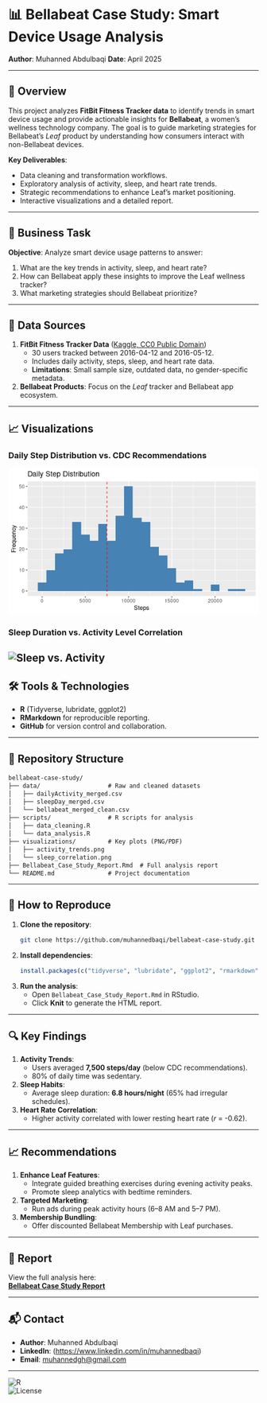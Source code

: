 # 📊 Bellabeat Case Study: Smart Device Usage Analysis  


**Author**: Muhanned Abdulbaqi 
**Date**: April 2025

---

## 📌 Overview  
This project analyzes **FitBit Fitness Tracker data** to identify trends in smart device usage and provide actionable insights for **Bellabeat**, a women’s wellness technology company. The goal is to guide marketing strategies for Bellabeat’s *Leaf* product by understanding how consumers interact with non-Bellabeat devices.  

**Key Deliverables**:  
- Data cleaning and transformation workflows.  
- Exploratory analysis of activity, sleep, and heart rate trends.  
- Strategic recommendations to enhance Leaf’s market positioning.  
- Interactive visualizations and a detailed report.  

---

## 🎯 Business Task  
**Objective**: Analyze smart device usage patterns to answer:  
1. What are the key trends in activity, sleep, and heart rate?  
2. How can Bellabeat apply these insights to improve the Leaf wellness tracker?  
3. What marketing strategies should Bellabeat prioritize?  

---

## 📂 Data Sources  
1. **FitBit Fitness Tracker Data** ([Kaggle, CC0 Public Domain](https://www.kaggle.com/datasets/arashnic/fitbit))  
   - 30 users tracked between 2016-04-12 and 2016-05-12.  
   - Includes daily activity, steps, sleep, and heart rate data.  
   - **Limitations**: Small sample size, outdated data, no gender-specific metadata.  
2. **Bellabeat Products**: Focus on the *Leaf* tracker and Bellabeat app ecosystem.  

---
## 📈 Visualizations  

### Daily Step Distribution vs. CDC Recommendations  
![Daily Steps](visualizations/steps_plot.png)  

### Sleep Duration vs. Activity Level Correlation  
![Sleep vs. Activity](visualizations/sleep_)
---
## 🛠️ Tools & Technologies  
- **R** (Tidyverse, lubridate, ggplot2)  
- **RMarkdown** for reproducible reporting.  
- **GitHub** for version control and collaboration.  

---

## 📁 Repository Structure  
```
bellabeat-case-study/  
├── data/                   # Raw and cleaned datasets  
│   ├── dailyActivity_merged.csv  
│   ├── sleepDay_merged.csv  
│   └── bellabeat_merged_clean.csv  
├── scripts/                # R scripts for analysis  
│   ├── data_cleaning.R  
│   └── data_analysis.R  
├── visualizations/         # Key plots (PNG/PDF)  
│   ├── activity_trends.png  
│   └── sleep_correlation.png  
├── Bellabeat_Case_Study_Report.Rmd  # Full analysis report  
└── README.md               # Project documentation  
```

---

## 🚀 How to Reproduce  
1. **Clone the repository**:  
   ```bash  
   git clone https://github.com/muhannedbaqi/bellabeat-case-study.git  
   ```  
2. **Install dependencies**:  
   ```r  
   install.packages(c("tidyverse", "lubridate", "ggplot2", "rmarkdown"))  
   ```  
3. **Run the analysis**:  
   - Open `Bellabeat_Case_Study_Report.Rmd` in RStudio.  
   - Click **Knit** to generate the HTML report.  

---

## 🔍 Key Findings  
1. **Activity Trends**:  
   - Users averaged **7,500 steps/day** (below CDC recommendations).  
   - 80% of daily time was sedentary.  
2. **Sleep Habits**:  
   - Average sleep duration: **6.8 hours/night** (65% had irregular schedules).  
3. **Heart Rate Correlation**:  
   - Higher activity correlated with lower resting heart rate (*r* = -0.62).  

---

## 📈 Recommendations  
1. **Enhance Leaf Features**:  
   - Integrate guided breathing exercises during evening activity peaks.  
   - Promote sleep analytics with bedtime reminders.  
2. **Targeted Marketing**:  
   - Run ads during peak activity hours (6–8 AM and 5–7 PM).  
3. **Membership Bundling**:  
   - Offer discounted Bellabeat Membership with Leaf purchases.  

---

## 📄 Report  
View the full analysis here:  
[**Bellabeat Case Study Report**](https://github.com/muhannedbaqi/bellabeat-case-study/blob/main/Bellabeat_Case_Study_Report.Rmd)  

---

## 📬 Contact  
- **Author**: Muhanned Abdulbaqi
- **LinkedIn**: (https://www.linkedin.com/in/muhannedbaqi)  
- **Email**: muhannedgh@gmail.com 

---

![R](https://img.shields.io/badge/R-4.3.1-blue)  
![License](https://img.shields.io/badge/License-MIT-green)  
